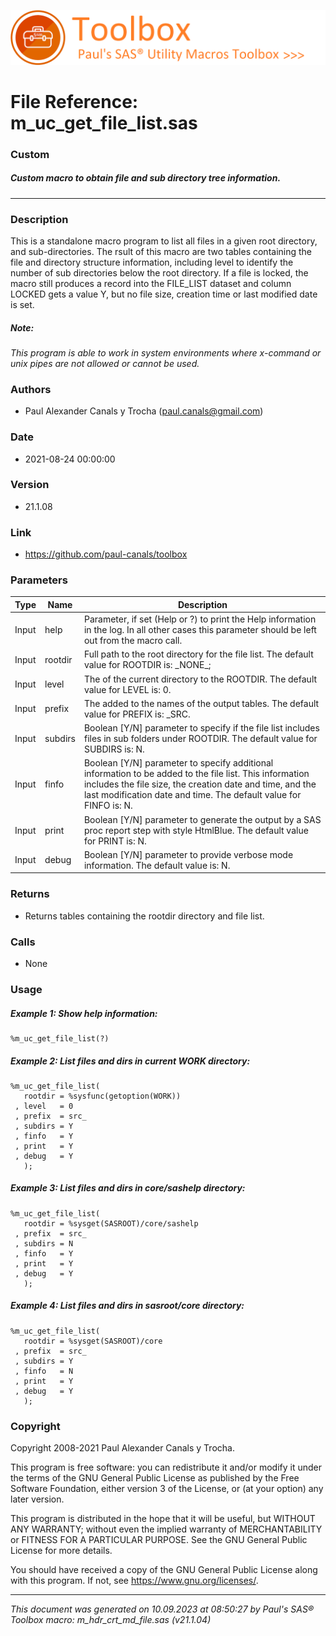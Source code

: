 ![../../misc/images/doc_banner.png](../../misc/images/doc_banner.png)
# 
# File Reference: m_uc_get_file_list.sas

### Custom

##### Custom macro to obtain file and sub directory tree information.

***

### Description
This is a standalone macro program to list all files in a given root directory, and sub-directories. The rsult of this macro are two tables containing the file and directory structure information, including level to identify the number of sub directories below the root directory. If a file is locked, the macro still produces a record into the FILE_LIST dataset and column LOCKED gets a value Y, but no file size, creation time or last modified date is set.

##### *Note:*
*This program is able to work in system environments where x-command or unix pipes are not allowed or cannot be used.*

### Authors
* Paul Alexander Canals y Trocha (paul.canals@gmail.com)

### Date
* 2021-08-24 00:00:00

### Version
* 21.1.08

### Link
* https://github.com/paul-canals/toolbox

### Parameters
| Type | Name | Description |
| ---- | ---- | ----------- |
| Input | help | Parameter, if set (Help or ?) to print the Help information in the log. In all other cases this parameter should be left out from the macro call. |
| Input | rootdir | Full path to the root directory for the file list. The default value for ROOTDIR is: \_NONE\_; |
| Input | level | The of the current directory to the ROOTDIR. The default value for LEVEL is: 0. |
| Input | prefix | The added to the names of the output tables. The default value for PREFIX is: _SRC. |
| Input | subdirs | Boolean [Y/N] parameter to specify if the file list includes files in sub folders under ROOTDIR. The default value for SUBDIRS is: N. |
| Input | finfo | Boolean [Y/N] parameter to specify additional information to be added to the file list. This information includes the file size, the creation date and time, and the last modification date and time. The default value for FINFO is: N. |
| Input | print | Boolean [Y/N] parameter to generate the output by a SAS proc report step with style HtmlBlue. The default value for PRINT is: N. |
| Input | debug | Boolean [Y/N] parameter to provide verbose mode information. The default value is: N. |

### Returns
* Returns tables containing the rootdir directory and file list.

### Calls
* None

### Usage

##### Example 1: Show help information:
```sas
%m_uc_get_file_list(?)
```

##### Example 2: List files and dirs in current WORK directory:
```sas
%m_uc_get_file_list(
   rootdir = %sysfunc(getoption(WORK))
 , level   = 0
 , prefix  = src_
 , subdirs = Y
 , finfo   = Y
 , print   = Y
 , debug   = Y
   );
```

##### Example 3: List files and dirs in core/sashelp directory:
```sas
%m_uc_get_file_list(
   rootdir = %sysget(SASROOT)/core/sashelp
 , prefix  = src_
 , subdirs = N
 , finfo   = Y
 , print   = Y
 , debug   = Y
   );
```

##### Example 4: List files and dirs in sasroot/core directory:
```sas
%m_uc_get_file_list(
   rootdir = %sysget(SASROOT)/core
 , prefix  = src_
 , subdirs = Y
 , finfo   = N
 , print   = Y
 , debug   = Y
   );
```

### Copyright
Copyright 2008-2021 Paul Alexander Canals y Trocha. 
 
This program is free software: you can redistribute it and/or modify 
it under the terms of the GNU General Public License as published by 
the Free Software Foundation, either version 3 of the License, or 
(at your option) any later version. 
 
This program is distributed in the hope that it will be useful, 
but WITHOUT ANY WARRANTY; without even the implied warranty of 
MERCHANTABILITY or FITNESS FOR A PARTICULAR PURPOSE. See the 
GNU General Public License for more details. 
 
You should have received a copy of the GNU General Public License 
along with this program. If not, see <https://www.gnu.org/licenses/>. 


***
*This document was generated on 10.09.2023 at 08:50:27  by Paul's SAS&reg; Toolbox macro: m_hdr_crt_md_file.sas (v21.1.04)*

